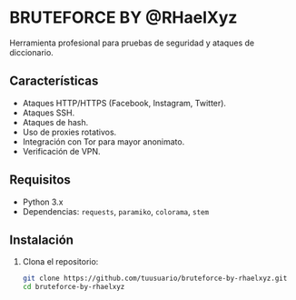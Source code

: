 # BRUTEFORCE BY @RHaelXyz

Herramienta profesional para pruebas de seguridad y ataques de diccionario.

## Características

- Ataques HTTP/HTTPS (Facebook, Instagram, Twitter).
- Ataques SSH.
- Ataques de hash.
- Uso de proxies rotativos.
- Integración con Tor para mayor anonimato.
- Verificación de VPN.

## Requisitos

- Python 3.x
- Dependencias: `requests`, `paramiko`, `colorama`, `stem`

## Instalación

1. Clona el repositorio:
   ```bash
   git clone https://github.com/tuusuario/bruteforce-by-rhaelxyz.git
   cd bruteforce-by-rhaelxyz
